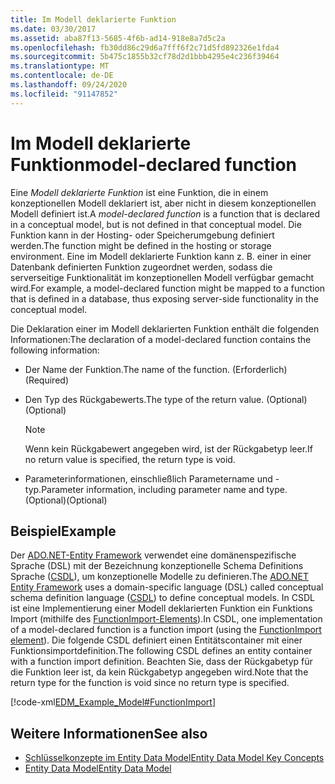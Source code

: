 ```yaml
---
title: Im Modell deklarierte Funktion
ms.date: 03/30/2017
ms.assetid: aba87f13-5685-4f6b-ad14-918e8a7d5c2a
ms.openlocfilehash: fb30dd86c29d6a7fff6f2c71d5fd892326e1fda4
ms.sourcegitcommit: 5b475c1855b32cf78d2d1bbb4295e4c236f39464
ms.translationtype: MT
ms.contentlocale: de-DE
ms.lasthandoff: 09/24/2020
ms.locfileid: "91147852"
---
```

# <a name="model-declared-function"></a><span data-ttu-id="7878f-102">Im Modell deklarierte Funktion</span><span class="sxs-lookup"><span data-stu-id="7878f-102">model-declared function</span></span>

<span data-ttu-id="7878f-103">Eine *Modell deklarierte Funktion* ist eine Funktion, die in einem konzeptionellen Modell deklariert ist, aber nicht in diesem konzeptionellen Modell definiert ist.</span><span class="sxs-lookup"><span data-stu-id="7878f-103">A *model-declared function* is a function that is declared in a conceptual model, but is not defined in that conceptual model.</span></span> <span data-ttu-id="7878f-104">Die Funktion kann in der Hosting- oder Speicherumgebung definiert werden.</span><span class="sxs-lookup"><span data-stu-id="7878f-104">The function might be defined in the hosting or storage environment.</span></span> <span data-ttu-id="7878f-105">Eine im Modell deklarierte Funktion kann z. B. einer in einer Datenbank definierten Funktion zugeordnet werden, sodass die serverseitige Funktionalität im konzeptionellen Modell verfügbar gemacht wird.</span><span class="sxs-lookup"><span data-stu-id="7878f-105">For example, a model-declared function might be mapped to a function that is defined in a database, thus exposing server-side functionality in the conceptual model.</span></span>  
  
 <span data-ttu-id="7878f-106">Die Deklaration einer im Modell deklarierten Funktion enthält die folgenden Informationen:</span><span class="sxs-lookup"><span data-stu-id="7878f-106">The declaration of a model-declared function contains the following information:</span></span>  
  
- <span data-ttu-id="7878f-107">Der Name der Funktion.</span><span class="sxs-lookup"><span data-stu-id="7878f-107">The name of the function.</span></span> <span data-ttu-id="7878f-108">(Erforderlich)</span><span class="sxs-lookup"><span data-stu-id="7878f-108">(Required)</span></span>  
  
- <span data-ttu-id="7878f-109">Den Typ des Rückgabewerts.</span><span class="sxs-lookup"><span data-stu-id="7878f-109">The type of the return value.</span></span> <span data-ttu-id="7878f-110">(Optional)</span><span class="sxs-lookup"><span data-stu-id="7878f-110">(Optional)</span></span>  
  
    > [!NOTE]
    > <span data-ttu-id="7878f-111">Wenn kein Rückgabewert angegeben wird, ist der Rückgabetyp leer.</span><span class="sxs-lookup"><span data-stu-id="7878f-111">If no return value is specified, the return type is void.</span></span>  
  
- <span data-ttu-id="7878f-112">Parameterinformationen, einschließlich Parametername und -typ.</span><span class="sxs-lookup"><span data-stu-id="7878f-112">Parameter information, including parameter name and type.</span></span> <span data-ttu-id="7878f-113">(Optional)</span><span class="sxs-lookup"><span data-stu-id="7878f-113">(Optional)</span></span>  
  
## <a name="example"></a><span data-ttu-id="7878f-114">Beispiel</span><span class="sxs-lookup"><span data-stu-id="7878f-114">Example</span></span>  

 <span data-ttu-id="7878f-115">Der [ADO.NET-Entity Framework](./ef/index.md) verwendet eine domänenspezifische Sprache (DSL) mit der Bezeichnung konzeptionelle Schema Definitions Sprache ([CSDL](/ef/ef6/modeling/designer/advanced/edmx/csdl-spec)), um konzeptionelle Modelle zu definieren.</span><span class="sxs-lookup"><span data-stu-id="7878f-115">The [ADO.NET Entity Framework](./ef/index.md) uses a domain-specific language (DSL) called conceptual schema definition language ([CSDL](/ef/ef6/modeling/designer/advanced/edmx/csdl-spec)) to define conceptual models.</span></span> <span data-ttu-id="7878f-116">In CSDL ist eine Implementierung einer Modell deklarierten Funktion ein Funktions Import (mithilfe des [FunctionImport-Elements](/ef/ef6/modeling/designer/advanced/edmx/csdl-spec#functionimport-element-csdl)).</span><span class="sxs-lookup"><span data-stu-id="7878f-116">In CSDL, one implementation of a model-declared function is a function import (using the [FunctionImport element](/ef/ef6/modeling/designer/advanced/edmx/csdl-spec#functionimport-element-csdl)).</span></span> <span data-ttu-id="7878f-117">Die folgende CSDL definiert einen Entitätscontainer mit einer Funktionsimportdefinition.</span><span class="sxs-lookup"><span data-stu-id="7878f-117">The following CSDL defines an entity container with a function import definition.</span></span> <span data-ttu-id="7878f-118">Beachten Sie, dass der Rückgabetyp für die Funktion leer ist, da kein Rückgabetyp angegeben wird.</span><span class="sxs-lookup"><span data-stu-id="7878f-118">Note that the return type for the function is void since no return type is specified.</span></span>  
  
 [!code-xml[EDM_Example_Model#FunctionImport](../../../../samples/snippets/xml/VS_Snippets_Data/edm_example_model/xml/books4.edmx#functionimport)]  
  
## <a name="see-also"></a><span data-ttu-id="7878f-119">Weitere Informationen</span><span class="sxs-lookup"><span data-stu-id="7878f-119">See also</span></span>

- [<span data-ttu-id="7878f-120">Schlüsselkonzepte im Entity Data Model</span><span class="sxs-lookup"><span data-stu-id="7878f-120">Entity Data Model Key Concepts</span></span>](entity-data-model-key-concepts.md)
- [<span data-ttu-id="7878f-121">Entity Data Model</span><span class="sxs-lookup"><span data-stu-id="7878f-121">Entity Data Model</span></span>](entity-data-model.md)
